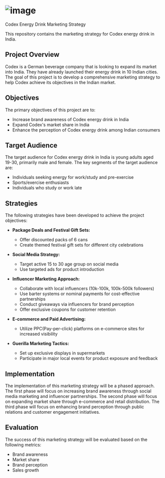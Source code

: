 
# ![image](https://github.com/priyagupta52/Codex/assets/145066697/cba79260-bb39-4f16-90af-37d8cabd6109)
Codex Energy Drink Marketing Strategy

This repository contains the marketing strategy for Codex energy drink in India.

## Project Overview

Codex is a German beverage company that is looking to expand its market into India. They have already launched their energy drink in 10 Indian cities. The goal of this project is to develop a comprehensive marketing strategy to help Codex achieve its objectives in the Indian market.

## Objectives

The primary objectives of this project are to:

* Increase brand awareness of Codex energy drink in India
* Expand Codex's market share in India
* Enhance the perception of Codex energy drink among Indian consumers

## Target Audience

The target audience for Codex energy drink in India is young adults aged 19-30, primarily male and female. The key segments of the target audience are:

* Individuals seeking energy for work/study and pre-exercise
* Sports/exercise enthusiasts
* Individuals who study or work late

## Strategies

The following strategies have been developed to achieve the project objectives:

* **Package Deals and Festival Gift Sets:**
    * Offer discounted packs of 6 cans
    * Create themed festival gift sets for different city celebrations

* **Social Media Strategy:**
    * Target active 15 to 30 age group on social media
    * Use targeted ads for product introduction

* **Influencer Marketing Approach:**
    * Collaborate with local influencers (10k-100k, 100k-500k followers)
    * Use barter systems or nominal payments for cost-effective partnerships
    * Conduct giveaways via influencers for brand perception
    * Offer exclusive coupons for customer retention

* **E-commerce and Paid Advertising:**
    * Utilize PPC(Pay-per-click) platforms on e-commerce sites for increased visibility

* **Guerilla Marketing Tactics:**
    * Set up exclusive displays in supermarkets
    * Participate in major local events for product exposure and feedback

## Implementation

The implementation of this marketing strategy will be a phased approach. The first phase will focus on increasing brand awareness through social media marketing and influencer partnerships. The second phase will focus on expanding market share through e-commerce and retail distribution. The third phase will focus on enhancing brand perception through public relations and customer engagement initiatives.

## Evaluation

The success of this marketing strategy will be evaluated based on the following metrics:

* Brand awareness
* Market share
* Brand perception
* Sales growth
